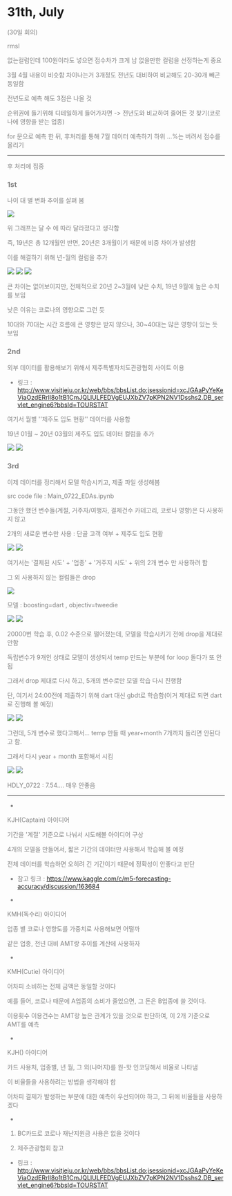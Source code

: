 # 31th, July

<font color="gray">

(30일 회의)

rmsl

없는컬럼인데 100원이라도 넣으면 점수차가 크게 남
없을만한 컬럼을 선정하는게 중요

3월 4월 내용이 비슷함 차이나는거 3개정도
전년도 대비하여 비교해도 20-30개 빼곤 동일함

전년도로 예측 해도 3점은 나올 것

순위권에 들기위해 디테일하게 들어가자면
-> 전년도와 비교하여 줄어든 것 찾기(코로나에 영향을 받는 업종)

for 문으로 예측 한 뒤, 
후처리를 통해 7월 데이터 예측하기
하위 ...%는 버려서 점수를 올리기

<font>



<hr>

후 처리에 집중



### 1st

나이 대 별 변화 추이를 살펴 봄

<img src="img/0722_1.png">



위 그래프는 달 수 에 따라 달라졌다고 생각함

즉, 19년은 총 12개월인 반면, 20년은 3개월이기 때문에 비중 차이가 발생함

이를 해결하기 위해 년-월의 컬럼을 추가



<img src="img/0722_2.png">

<img src="img/0722_3.png">

<img src="img/0722_4.png">



큰 차이는 없어보이지만, 전체적으로 20년 2~3월에 낮은 수치, 19년 9월에 높은 수치를 보임

낮은 이유는 코로나의 영향으로 그런 듯

10대와 70대는 시간 흐름에 큰 영향은 받지 않으나, 30~40대는 많은 영향이 있는 듯 보임



### 2nd

외부 데이터를 활용해보기 위해서 제주특별자치도관광협회 사이트 이용

- 링크 : http://www.visitjeju.or.kr/web/bbs/bbsList.do;jsessionid=xcJGAaPyYeKeViaOzdERrlI8o1tB1CmJQLIULFEDVgEUJXbZV7pKPN2NV1Dsshs2.DB_servlet_engine6?bbsId=TOURSTAT

여기서 월별 ''제주도 입도 현황'' 데이터를 사용함

19년 01월 ~ 20년 03월의 제주도 입도 데이터 컬럼을 추가

<img src="img/0722_5.png">

<img src="img/0722_6.png">



### 3rd

이제 데이터를 정리해서 모델 학습시키고, 제출 파일 생성해봄

src code file : Main_0722_EDAs.ipynb



그동안 했던 변수들(계절, 거주자/여행자, 결제건수 카테고리, 코로나 영향)은 다 사용하지 않고

2개의 새로운 변수만 사용 : 단골 고객 여부 + 제주도 입도 현황

<img src="img/0722_7.png">

<img src="img/0722_8.png">

여기서는 '결제된 시도' + '업종' + '거주지 시도' + 위의 2개 변수 만 사용하려 함

그 외 사용하지 않는 컬럼들은 drop

<img src="img/0722_9.png">



모델 : boosting=dart , objectiv=tweedie

<img src="img/0722_10.png">

<img src="img/0722_11.png">

20000번 학습 후, 0.02 수준으로 떨어졌는데, 모델을 학습시키기 전에 drop을 제대로 안함

독립변수가 9개인 상태로 모델이 생성되서 temp 만드는 부분에 for loop 돌다가 또 안됨

그래서 drop 제대로 다시 하고, 5개의 변수로만 모델 학습 다시 진행함

단, 여기서 24:00전에 제출하기 위해 dart 대신 gbdt로 학습함(이거 제대로 되면 dart로 진행해 볼 예정)

<img src="img/0722_12.png">

<img src="img/0722_13.png">

그런데, 5개 변수로 했다고해서... temp 만들 때 year+month 7개까지 돌리면 안된다고 함.

그래서 다시 year + month 포함해서 시킴

<img src="img/0722_14.png">

<img src="img/0722_15.png">

HDLY_0722 : 7.54.... 매우 안좋음



-----------------------------



+

KJH(Captain) 아이디어

기간을 '계절' 기준으로 나눠서 시도해볼 아이디어 구상

4개의 모델을 만들어서, 짧은 기간의 데이터만 사용해서 학습해 볼 예정

전체 데이터를 학습하면 오히려 긴 기간이기 때문에 정확성이 안좋다고 판단

- 참고 링크 : https://www.kaggle.com/c/m5-forecasting-accuracy/discussion/163684

+

KMH(독수리) 아이디어

업종 별 코로나 영향도를 가중치로 사용해보면 어떨까

같은 업종, 전년 대비 AMT랑 추이를 계산에 사용하자

+

KMH(Cutie) 아이디어

어차피 소비하는 전체 금액은 동일할 것이다

예를 들어, 코로나 때문에 A업종의 소비가 줄었으면, 그 돈은 B업종에 쓸 것이다.

이용횟수 이용건수는 AMT랑 높은 관계가 있을 것으로 판단하여, 이 2개 기준으로 AMT를 예측

+

KJH() 아이디어

카드 사용처, 업종별, 년 월, 그 외(나머지)를 원-핫 인코딩해서 비율로 나타냄

이 비율들을 사용하려는 방법을 생각해야 함

어차피 결제가 발생하는 부분에 대한 예측이 우선되어야 하고, 그 뒤에 비율들을 사용하겠다

+

1) BC카드로 코로나 재난지원금 사용은 없을 것이다

2) 제주관광협회 참고 

- 링크 : http://www.visitjeju.or.kr/web/bbs/bbsList.do;jsessionid=xcJGAaPyYeKeViaOzdERrlI8o1tB1CmJQLIULFEDVgEUJXbZV7pKPN2NV1Dsshs2.DB_servlet_engine6?bbsId=TOURSTAT

